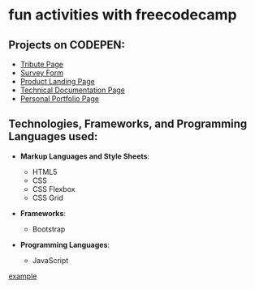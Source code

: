 # fun activities with freecodecamp

## Projects on CODEPEN:
* [Tribute Page](https://codepen.io/niktechnopro/pen/KQRwXV)
* [Survey Form](https://codepen.io/niktechnopro/pen/NzQeYe)
* [Product Landing Page](https://codepen.io/niktechnopro/pen/QVdMoy)
* [Technical Documentation Page](https://codepen.io/niktechnopro/pen/LJzaEz)
* [Personal Portfolio Page](https://codepen.io/niktechnopro/pen/vRKjXJ)

## Technologies, Frameworks, and Programming Languages used:
* **Markup Languages and Style Sheets**:
    * HTML5
    * CSS
    * CSS Flexbox
    * CSS Grid

* **Frameworks**:
    * Bootstrap
    
* **Programming Languages**:
	* JavaScript


<a href="http://example.com/" target="_blank">example</a>
